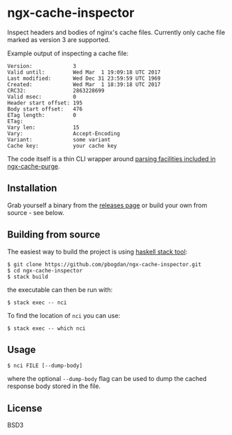 # ngx-cache-inspector

Inspect headers and bodies of nginx's cache files. Currently only cache file marked as version 3 are supported.

Example output of inspecting a cache file:

```
Version:             3
Valid until:         Wed Mar  1 19:09:18 UTC 2017
Last modified:       Wed Dec 31 23:59:59 UTC 1969
Created:             Wed Mar  1 18:39:18 UTC 2017
CRC32:               2863228699
Valid msec:          0
Header start offset: 195
Body start offset:   476
ETag length:         0
ETag:                
Vary len:            15
Vary:                Accept-Encoding
Variant:             some variant
Cache key:           your cache key
```

The code itself is a thin CLI wrapper around [parsing facilities included in ngx-cache-purge](https://github.com/pbogdan/ngx-cache-purge/blob/master/src/Cache/Header.hs).

## Installation

Grab yourself a binary from the [releases page](https://github.com/pbogdan/ngx-cache-inspector/releases) or build your own from source - see below.

## Building from source

The easiest way to build the project is using [haskell stack tool](https://docs.haskellstack.org/en/stable/README/):

```
$ git clone https://github.com/pbogdan/ngx-cache-inspector.git
$ cd ngx-cache-inspector
$ stack build
```

the executable can then be run with:

```
$ stack exec -- nci
```

To find the location of `nci` you can use:

```
$ stack exec -- which nci
```

## Usage

```
$ nci FILE [--dump-body]
```

where the optional `--dump-body` flag can be used to dump the cached response body stored in the file.

## License

BSD3
